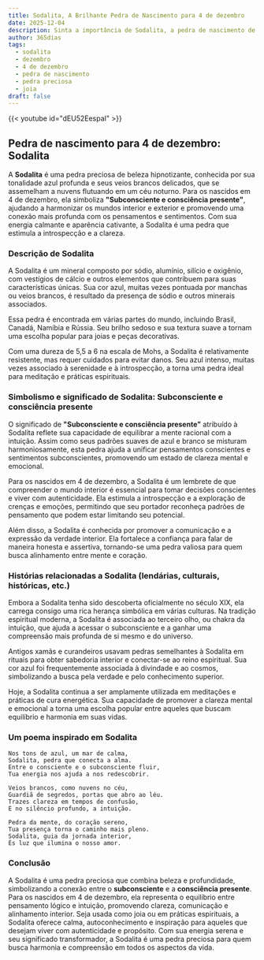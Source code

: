 ```yaml
---
title: Sodalita, A Brilhante Pedra de Nascimento para 4 de dezembro
date: 2025-12-04
description: Sinta a importância de Sodalita, a pedra de nascimento de 4 de dezembro que simboliza Subconsciente e consciência presente. Deixe que sua beleza e significado iluminem seu dia.
author: 365dias
tags:
  - sodalita
  - dezembro
  - 4 de dezembro
  - pedra de nascimento
  - pedra preciosa
  - joia
draft: false
---
```


{{< youtube id="dEU52EespaI" >}}

## Pedra de nascimento para 4 de dezembro: Sodalita

A **Sodalita** é uma pedra preciosa de beleza hipnotizante, conhecida por sua tonalidade azul profunda e seus veios brancos delicados, que se assemelham a nuvens flutuando em um céu noturno. Para os nascidos em 4 de dezembro, ela simboliza **"Subconsciente e consciência presente"**, ajudando a harmonizar os mundos interior e exterior e promovendo uma conexão mais profunda com os pensamentos e sentimentos. Com sua energia calmante e aparência cativante, a Sodalita é uma pedra que estimula a introspecção e a clareza.

### Descrição de Sodalita

A Sodalita é um mineral composto por sódio, alumínio, silício e oxigênio, com vestígios de cálcio e outros elementos que contribuem para suas características únicas. Sua cor azul, muitas vezes pontuada por manchas ou veios brancos, é resultado da presença de sódio e outros minerais associados.

Essa pedra é encontrada em várias partes do mundo, incluindo Brasil, Canadá, Namíbia e Rússia. Seu brilho sedoso e sua textura suave a tornam uma escolha popular para joias e peças decorativas.

Com uma dureza de 5,5 a 6 na escala de Mohs, a Sodalita é relativamente resistente, mas requer cuidados para evitar danos. Seu azul intenso, muitas vezes associado à serenidade e à introspecção, a torna uma pedra ideal para meditação e práticas espirituais.

### Simbolismo e significado de Sodalita: Subconsciente e consciência presente

O significado de **"Subconsciente e consciência presente"** atribuído à Sodalita reflete sua capacidade de equilibrar a mente racional com a intuição. Assim como seus padrões suaves de azul e branco se misturam harmoniosamente, esta pedra ajuda a unificar pensamentos conscientes e sentimentos subconscientes, promovendo um estado de clareza mental e emocional.

Para os nascidos em 4 de dezembro, a Sodalita é um lembrete de que compreender o mundo interior é essencial para tomar decisões conscientes e viver com autenticidade. Ela estimula a introspecção e a exploração de crenças e emoções, permitindo que seu portador reconheça padrões de pensamento que podem estar limitando seu potencial.

Além disso, a Sodalita é conhecida por promover a comunicação e a expressão da verdade interior. Ela fortalece a confiança para falar de maneira honesta e assertiva, tornando-se uma pedra valiosa para quem busca alinhamento entre mente e coração.

### Histórias relacionadas a Sodalita (lendárias, culturais, históricas, etc.)

Embora a Sodalita tenha sido descoberta oficialmente no século XIX, ela carrega consigo uma rica herança simbólica em várias culturas. Na tradição espiritual moderna, a Sodalita é associada ao terceiro olho, ou chakra da intuição, que ajuda a acessar o subconsciente e a ganhar uma compreensão mais profunda de si mesmo e do universo.

Antigos xamãs e curandeiros usavam pedras semelhantes à Sodalita em rituais para obter sabedoria interior e conectar-se ao reino espiritual. Sua cor azul foi frequentemente associada à divindade e ao cosmos, simbolizando a busca pela verdade e pelo conhecimento superior.

Hoje, a Sodalita continua a ser amplamente utilizada em meditações e práticas de cura energética. Sua capacidade de promover a clareza mental e emocional a torna uma escolha popular entre aqueles que buscam equilíbrio e harmonia em suas vidas.

### Um poema inspirado em Sodalita

```
Nos tons de azul, um mar de calma,  
Sodalita, pedra que conecta a alma.  
Entre o consciente e o subconsciente fluir,  
Tua energia nos ajuda a nos redescobrir.  

Veios brancos, como nuvens no céu,  
Guardiã de segredos, portas que abro ao léu.  
Trazes clareza em tempos de confusão,  
E no silêncio profundo, a intuição.  

Pedra da mente, do coração sereno,  
Tua presença torna o caminho mais pleno.  
Sodalita, guia da jornada interior,  
És luz que ilumina o nosso amor.
```

### Conclusão

A Sodalita é uma pedra preciosa que combina beleza e profundidade, simbolizando a conexão entre o **subconsciente** e a **consciência presente**. Para os nascidos em 4 de dezembro, ela representa o equilíbrio entre pensamento lógico e intuição, promovendo clareza, comunicação e alinhamento interior. Seja usada como joia ou em práticas espirituais, a Sodalita oferece calma, autoconhecimento e inspiração para aqueles que desejam viver com autenticidade e propósito. Com sua energia serena e seu significado transformador, a Sodalita é uma pedra preciosa para quem busca harmonia e compreensão em todos os aspectos da vida.